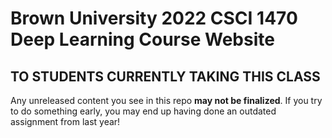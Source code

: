 # Brown University 2022 CSCI 1470 Deep Learning Course Website

## TO STUDENTS CURRENTLY TAKING THIS CLASS

Any unreleased content you see in this repo **may not be finalized**. If you try to do something early, you may end up having done an outdated assignment from last year!
